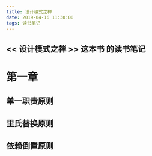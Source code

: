 ```yaml
---
title: 设计模式之禅
date: 2019-04-16 11:30:00
tags: 读书笔记
---
```


## << 设计模式之禅 >> 这本书 的读书笔记

# 第一章

## 单一职责原则
## 里氏替换原则
## 依赖倒置原则

